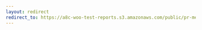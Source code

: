 ```yaml
---
layout: redirect
redirect_to: https://a8c-woo-test-reports.s3.amazonaws.com/public/pr-merge/40301/e2e/index.html
---
```

